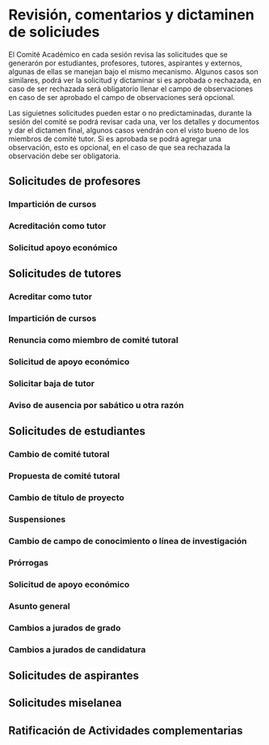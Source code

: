 # Revisión, comentarios y dictaminen de soliciudes 
El Comité Académico en cada sesión revisa las solicitudes que se generarón por estudiantes, profesores, tutores, aspirantes y externos,
algunas de ellas se manejan bajo el mismo mecanismo. Algunos casos son similares, podrá ver la solicitud y dictaminar si es aprobada
o rechazada, en caso de ser rechazada será obligatorio llenar el campo de observaciones en caso de ser aprobado el campo
de observaciones será opcional.

Las siguietnes solicitudes pueden estar o no predictaminadas, durante la sesión del comité se podrá revisar cada una, ver los detalles y documentos y dar el dictamen final, algunos casos vendrán con el visto bueno de los miembros de comité tutor. Si es aprobada se podrá agregar una observación, esto es opcional, en el caso de que sea rechazada la observación debe ser obligatoria.

## Solicitudes de profesores

### Impartición de cursos

### Acreditación como tutor

### Solicitud apoyo económico

## Solicitudes de tutores

### Acreditar como tutor

### Impartición de cursos

### Renuncia como miembro de comité tutoral

### Solicitud de apoyo económico

### Solicitar baja de tutor

### Aviso de ausencia por sabático u otra razón

## Solicitudes de estudiantes

### Cambio de comité tutoral

### Propuesta de comité tutoral

### Cambio de título de proyecto

### Suspensiones

### Cambio de campo de conocimiento o línea de investigación

### Prórrogas

### Solicitud de apoyo económico

### Asunto general

### Cambios a jurados de grado

### Cambios a jurados de candidatura

## Solicitudes de aspirantes

## Solicitudes miselanea 

## Ratificación de Actividades complementarias


